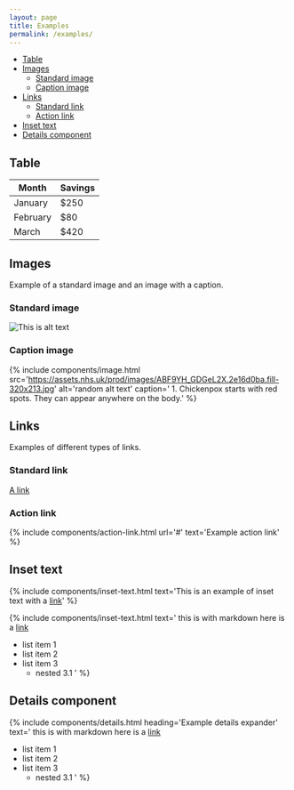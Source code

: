 ```yaml
---
layout: page
title: Examples
permalink: /examples/
---
```


- [Table](#table)
- [Images](#images)
  - [Standard image](#standard-image)
  - [Caption image](#caption-image)
- [Links](#links)
  - [Standard link](#standard-link)
  - [Action link](#action-link)
- [Inset text](#inset-text)
- [Details component](#details-component)

## Table

| Month    | Savings |
| -------- | ------- |
| January  | $250    |
| February | $80     |
| March    | $420    |

## Images

Example of a standard image and an image with a caption.

### Standard image

![This is alt text](/assets/images/1-write-your-message.svg)

### Caption image

{% include components/image.html
  src='https://assets.nhs.uk/prod/images/ABF9YH_GDGeL2X.2e16d0ba.fill-320x213.jpg'
  alt='random alt text'
  caption='
    1. Chickenpox starts with red spots. They can appear anywhere on the body.'
%}

## Links

Examples of different types of links.

### Standard link

[A link](#standard-link)

### Action link

{% include components/action-link.html url='#' text='Example action link' %}

## Inset text

{% include components/inset-text.html
  text='This is an example of inset text with a [link](#inset-text)'
%}

{% include components/inset-text.html
    text='
this is with markdown here is a [link](#inset-text)

- list item 1
- list item 2
- list item 3
  - nested 3.1
    '
%}

## Details component

{% include components/details.html
    heading='Example details expander'
    text='
this is with markdown here is a [link](https://service-manual.nhs.uk/design-system/components/details)

- list item 1
- list item 2
- list item 3
  - nested 3.1
    '
%}
